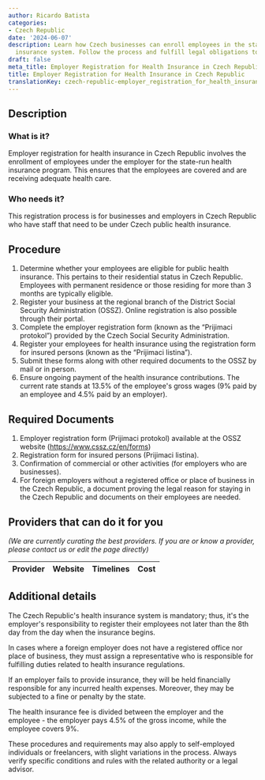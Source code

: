```yaml
---
author: Ricardo Batista
categories:
- Czech Republic
date: '2024-06-07'
description: Learn how Czech businesses can enroll employees in the state-run health
  insurance system. Follow the process and fulfill legal obligations to avoid penalties.
draft: false
meta_title: Employer Registration for Health Insurance in Czech Republic
title: Employer Registration for Health Insurance in Czech Republic
translationKey: czech-republic-employer_registration_for_health_insurance
---
```



## Description
### What is it?
Employer registration for health insurance in Czech Republic involves the enrollment of employees under the employer for the state-run health insurance program. This ensures that the employees are covered and are receiving adequate health care.

### Who needs it?
This registration process is for businesses and employers in Czech Republic who have staff that need to be under Czech public health insurance.

## Procedure
1. Determine whether your employees are eligible for public health insurance. This pertains to their residential status in Czech Republic. Employees with permanent residence or those residing for more than 3 months are typically eligible.
2. Register your business at the regional branch of the District Social Security Administration (OSSZ). Online registration is also possible through their portal.
3. Complete the employer registration form (known as the “Prijimaci protokol”) provided by the Czech Social Security Administration.
4. Register your employees for health insurance using the registration form for insured persons (known as the “Prijimaci listina”).
5. Submit these forms along with other required documents to the OSSZ by mail or in person.
6. Ensure ongoing payment of the health insurance contributions. The current rate stands at 13.5% of the employee's gross wages (9% paid by an employee and 4.5% paid by an employer).

## Required Documents
1. Employer registration form (Prijimaci protokol) available at the OSSZ website (https://www.cssz.cz/en/forms)
2. Registration form for insured persons (Prijimaci listina).
3. Confirmation of commercial or other activities (for employers who are businesses).
4. For foreign employers without a registered office or place of business in the Czech Republic, a document proving the legal reason for staying in the Czech Republic and documents on their employees are needed.

## Providers that can do it for you

_(We are currently curating the best providers. If you are or know a provider, please contact us or edit the page directly)_

| Provider        |     Website     |     Timelines    |       Cost      |
| --------------- | --------------- |  :-------------: | :-------------: |

## Additional details
The Czech Republic's health insurance system is mandatory; thus, it's the employer's responsibility to register their employees not later than the 8th day from the day when the insurance begins.

In cases where a foreign employer does not have a registered office nor place of business, they must assign a representative who is responsible for fulfilling duties related to health insurance regulations.

If an employer fails to provide insurance, they will be held financially responsible for any incurred health expenses. Moreover, they may be subjected to a fine or penalty by the state. 

The health insurance fee is divided between the employer and the employee - the employer pays 4.5% of the gross income, while the employee covers 9%. 

These procedures and requirements may also apply to self-employed individuals or freelancers, with slight variations in the process. Always verify specific conditions and rules with the related authority or a legal advisor.